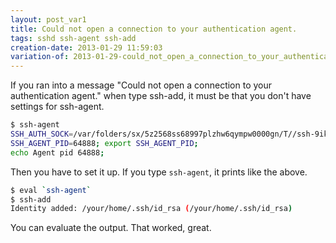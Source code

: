 ```yaml
---
layout: post_var1
title: Could not open a connection to your authentication agent.
tags: sshd ssh-agent ssh-add
creation-date: 2013-01-29 11:59:03
variation-of: 2013-01-29-could_not_open_a_connection_to_your_authentication_agent.md
---
```


If you ran into a message "Could not open a connection to your authentication agent." when type ssh-add,
it must be that you don't have settings for ssh-agent.

```bash
$ ssh-agent
SSH_AUTH_SOCK=/var/folders/sx/5z2568ss68997plzhw6qympw0000gn/T//ssh-9ikR207fRO4n/agent.64887; export SSH_AUTH_SOCK;
SSH_AGENT_PID=64888; export SSH_AGENT_PID;
echo Agent pid 64888;
```

Then you have to set it up.
If you type `ssh-agent`, it prints like the above.

```bash
$ eval `ssh-agent`
$ ssh-add
Identity added: /your/home/.ssh/id_rsa (/your/home/.ssh/id_rsa)
```

You can evaluate the output.
That worked, great.



